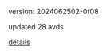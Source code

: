 version: 2024062502-0f08

updated 28 avds

[details](https://github.com/0x74f917491bfa7ebfa379/ali_avd_db/blob/master/change_log/2024/06/25/02/0f08.txt)
